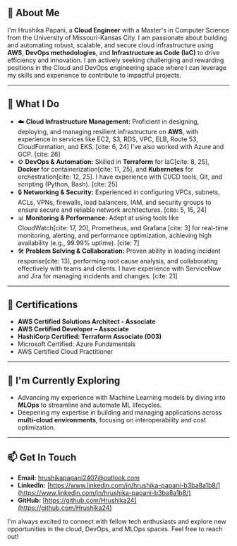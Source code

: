 ## 👋 About Me

I'm Hrushika Papani, a **Cloud Engineer** with a Master's in Computer Science from the University of Missouri-Kansas City. I am passionate about building and automating robust, scalable, and secure cloud infrastructure using **AWS**, **DevOps methodologies**, and **Infrastructure as Code (IaC)** to drive efficiency and innovation. I am actively seeking challenging and rewarding positions in the Cloud and DevOps engineering space where I can leverage my skills and experience to contribute to impactful projects.

---

## 🚀 What I Do

* ☁️ **Cloud Infrastructure Management:** Proficient in designing, deploying, and managing resilient infrastructure on **AWS**, with experience in services like EC2, S3, RDS, VPC, ELB, Route 53, CloudFormation, and EKS. [cite: 6, 24] I've also worked with Azure and GCP. [cite: 26]
* ⚙️ **DevOps & Automation:** Skilled in **Terraform** for IaC[cite: 8, 25], **Docker** for containerization[cite: 11, 25], and **Kubernetes** for orchestration[cite: 12, 25]. I have experience with CI/CD tools, Git, and scripting (Python, Bash). [cite: 25]
* 🔒 **Networking & Security:** Experienced in configuring VPCs, subnets, ACLs, VPNs, firewalls, load balancers, IAM, and security groups to ensure secure and reliable network architectures. [cite: 5, 15, 24]
* 📊 **Monitoring & Performance:** Adept at using tools like CloudWatch[cite: 17, 20], Prometheus, and Grafana [cite: 3] for real-time monitoring, alerting, and performance optimization, achieving high availability (e.g., 99.99% uptime). [cite: 7]
* 🛠️ **Problem Solving & Collaboration:** Proven ability in leading incident response[cite: 13], performing root cause analysis, and collaborating effectively with teams and clients. I have experience with ServiceNow and Jira for managing incidents and changes. [cite: 21]

---

## 📜 Certifications

* **AWS Certified Solutions Architect - Associate**
* **AWS Certified Developer – Associate**
* **HashiCorp Certified: Terraform Associate (003)**
* Microsoft Certified: Azure Fundamentals
* AWS Certified Cloud Practitioner

---

## 🌱 I'm Currently Exploring

* Advancing my experience with Machine Learning models by diving into **MLOps** to streamline and automate ML lifecycles.
* Deepening my expertise in building and managing applications across **multi-cloud environments**, focusing on interoperability and cost optimization.

---

## 📫 Get In Touch

* **Email:** hrushikapapani2407@outlook.com
* **LinkedIn:** [https://www.linkedin.com/in/hrushika-papani-b3ba8a1b8/](https://www.linkedin.com/in/hrushika-papani-b3ba8a1b8/)
* **GitHub:** [https://github.com/Hrushika24](https://github.com/Hrushika24)

I'm always excited to connect with fellow tech enthusiasts and explore new opportunities in the cloud, DevOps, and MLOps spaces. Feel free to reach out!
